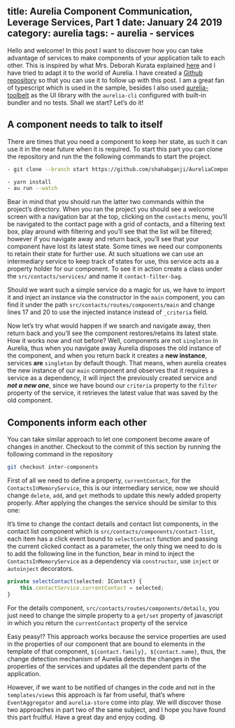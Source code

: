 title: Aurelia Component Communication, Leverage Services, Part 1
date: January 24 2019
category: aurelia
tags:
    - aurelia
    - services
---

<!-- # Aurelia Component Communication, Leverage Services, Part 1 -->

<!-- _Published by [shahabganji](https://shahabganji.me) on January 24, 2019_ -->


Hello and welcome! In this post I want to discover how you can take advantage of services to make components of your application talk to each other. This is inspired by what Mrs. Deborah Kurata explained [here](https://www.pluralsight.com/courses/angular-component-communication) and I have tried to adapt it to the world of Aurelia. I have created a [Github repository](https://github.com/shahabisblogging/AureliaComponentCommunicationViaServices/tree/start) so that you can use it to follow up with this post. I am a great fan of typescript which is used in the sample, besides I also used [aurelia-toolbelt](https://github.com/aurelia-toolbelt/aurelia-toolbelt) as the UI library with the `aurelia-cli` configured with built-in bundler and no tests. Shall we start? Let’s do it!
<!-- more -->
## A component needs to talk to itself

There are times that you need a component to keep her state, as such it can use it in the near future when it is required. To start this part you can clone the repository and run the the following commands to start the project.

```bash
- git clone --branch start https://github.com/shahabganji/AureliaComponentCommunicationViaServices.git

- yarn install
- au run --watch
```

Bear in mind that you should run the latter two commands within the project’s directory. When you ran the project you should see a welcome screen with a navigation bar at the top, clicking on the `contacts` menu, you’ll be navigated to the contact page with a grid of contacts, and a filtering text box, play around with filtering and you’ll see that the list will be filtered; however if you navigate away and return back, you’ll see that your component have lost its latest state. Some times we need our components to retain their state for further use. At such situations we can use an intermediary service to keep track of states for use, this service acts as a property holder for our component. To see it in action create a class under the `src/contacts/services/` and name it `contact-filter-bag`.

<script src="https://gist.github.com/shahabganji/84e5ec3f10dc9a22bbb0e6bf62777166.js?file=contact-filter-bag.ts"></script>

Should we want such a simple service do a magic for us, we have to import it and inject an instance via the constructor in the `main` component, you can find it under the path `src/contacts/routes/components/main` and change lines 17 and 20 to use the injected instance instead of `_criteria` field.

<script src="https://gist.github.com/shahabganji/84e5ec3f10dc9a22bbb0e6bf62777166.js?file=contact-main.ts"></script>

Now let’s try what would happen if we search and navigate away, then return back and you’ll see the component restores/retains its latest state. How it works now and not before? Well, components are not `singleton` in Aurelia, thus when you navigate away Aurelia disposes the old instance of the component, and when you return back it creates a **new instance**, services **are** `singleton` by default though. That means, when aurelia creates the new instance of our `main` component and observes that it requires a service as a dependency, it will inject the previously created service and _**not a new one**_, since we have bound our `criteria` property to the `filter` property of the service, it retrieves the latest value that was saved by the old component.

## Components inform each other


You can take similar approach to let one component become aware of changes in another. Checkout to the commit of this section by running the following command in the repository

```bash
git checkout inter-components
```

First of all we need to define a property, `currentContact`, for the `ContactsInMemoryService`, this is our intermediary service, now we should change `delete`, `add`, and `get` methods to update this newly added property properly. After applying the changes the service should be similar to this one:

<script src="https://gist.github.com/shahabganji/84e5ec3f10dc9a22bbb0e6bf62777166.js?file=contacts-service.ts"></script>


It’s time to change the contact details and contact list components, in the contact list component which is `src/contacts/components/contact-list`, each item has a click event bound to `selectContact` function and passing the current clicked contact as a parameter, the only thing we need to do is to add the following line in the function, bear in mind to inject the `ContactsInMemoryService` as a dependency via `constructor`, use `inject` or `autoinject` decorators.

```ts
private selectContact(selected: IContact) {
    this.contactService.currentContact = selected;
}
```

For the details component, `src/contacts/routes/components/details`, you just need to change the simple property to a `get/set` property of javascript in which you return the `currentContact` property of the service

<script src="https://gist.github.com/shahabganji/84e5ec3f10dc9a22bbb0e6bf62777166.js?file=contact-details.ts"></script>

<script src="https://gist.github.com/shahabganji/84e5ec3f10dc9a22bbb0e6bf62777166.js?file=contact-details.html"></script>


Easy peasy!? This approach works because the service properties are used in the properties of our component that are bound to elements in the template of that component, `${contact.family}, ${contact.name}`, thus, the change detection mechanism of Aurelia detects the changes in the properties of the services and updates all the dependent parts of the application.

However, if we want to be notified of changes in the code and not in the `templates/views` this approach is far from useful, that’s where `EventAggregator` and `aurelia-store` come into play. We will discover those two approaches in part two of the same subject, and I hope you have found this part fruitful. Have a great day and enjoy coding. :smile:




